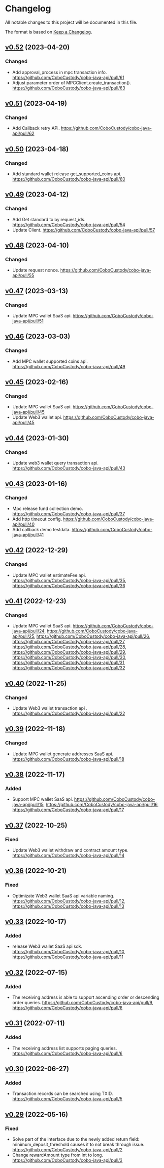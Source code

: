 # Changelog

All notable changes to this project will be documented in this file.

The format is based on [Keep a Changelog](https://keepachangelog.com/en/1.0.0/).

## [v0.52] (2023-04-20)
[v0.52]: https://github.com/CoboCustody/cobo-java-api/compare/v0.51...v0.52

### Changed
- Add approval_process in mpc transaction info. https://github.com/CoboCustody/cobo-java-api/pull/61
- Adjust parameter order of MPCClient.create_transaction(). https://github.com/CoboCustody/cobo-java-api/pull/63

## [v0.51] (2023-04-19)
[v0.51]: https://github.com/CoboCustody/cobo-java-api/compare/v0.50...v0.51

### Changed
- Add Callback retry API. https://github.com/CoboCustody/cobo-java-api/pull/62

## [v0.50] (2023-04-18)
[v0.50]: https://github.com/CoboCustody/cobo-java-api/compare/v0.49...v0.50

### Changed
- Add standard wallet release get_supported_coins api. https://github.com/CoboCustody/cobo-java-api/pull/60

## [v0.49] (2023-04-12)
[v0.49]: https://github.com/CoboCustody/cobo-java-api/compare/v0.48...v0.49

### Changed
- Add Get standard tx by request_ids. https://github.com/CoboCustody/cobo-java-api/pull/54
- Update Client. https://github.com/CoboCustody/cobo-java-api/pull/57

## [v0.48] (2023-04-10)
[v0.48]: https://github.com/CoboCustody/cobo-java-api/compare/v0.47...v0.48

### Changed
- Update request nonce. https://github.com/CoboCustody/cobo-java-api/pull/55

## [v0.47] (2023-03-13)
[v0.47]: https://github.com/CoboCustody/cobo-java-api/compare/v0.46...v0.47

### Changed
- Update MPC wallet SaaS api. https://github.com/CoboCustody/cobo-java-api/pull/51

## [v0.46] (2023-03-03)
[v0.46]: https://github.com/CoboCustody/cobo-java-api/compare/v0.45...v0.46

### Changed
- Add MPC wallet supported coins api. https://github.com/CoboCustody/cobo-java-api/pull/49

## [v0.45] (2023-02-16)
[v0.45]: https://github.com/CoboCustody/cobo-java-api/compare/v0.44...v0.45

### Changed
- Update MPC wallet SaaS api. https://github.com/CoboCustody/cobo-java-api/pull/45
- Update Web3 wallet api. https://github.com/CoboCustody/cobo-java-api/pull/45

## [v0.44] (2023-01-30)
[v0.44]: https://github.com/CoboCustody/cobo-java-api/compare/v0.43...v0.44

### Changed
- Update web3 wallet query transaction api. https://github.com/CoboCustody/cobo-java-api/pull/43

## [v0.43] (2023-01-16)
[v0.43]: https://github.com/CoboCustody/cobo-java-api/compare/v0.42...v0.43

### Changed
- Mpc release fund collection demo. https://github.com/CoboCustody/cobo-java-api/pull/37
- Add http timeout config. https://github.com/CoboCustody/cobo-java-api/pull/40
- Add callback demo testdata. https://github.com/CoboCustody/cobo-java-api/pull/41

## [v0.42] (2022-12-29)
[v0.42]: https://github.com/CoboCustody/cobo-java-api/compare/v0.41...v0.42

### Changed
- Update MPC wallet estimateFee api. https://github.com/CoboCustody/cobo-java-api/pull/35, https://github.com/CoboCustody/cobo-java-api/pull/36

## [v0.41] (2022-12-23)
[v0.41]: https://github.com/CoboCustody/cobo-java-api/compare/v0.40...v0.41

### Changed
- Update MPC wallet SaaS api. https://github.com/CoboCustody/cobo-java-api/pull/24, https://github.com/CoboCustody/cobo-java-api/pull/25, https://github.com/CoboCustody/cobo-java-api/pull/26, https://github.com/CoboCustody/cobo-java-api/pull/27, https://github.com/CoboCustody/cobo-java-api/pull/28, https://github.com/CoboCustody/cobo-java-api/pull/29, https://github.com/CoboCustody/cobo-java-api/pull/30, https://github.com/CoboCustody/cobo-java-api/pull/31, https://github.com/CoboCustody/cobo-java-api/pull/32


## [v0.40] (2022-11-25)
[v0.40]: https://github.com/CoboCustody/cobo-java-api/compare/v0.39...v0.40

### Changed
- Update Web3 wallet transaction api . https://github.com/CoboCustody/cobo-java-api/pull/22


## [v0.39] (2022-11-18)
[v0.39]: https://github.com/CoboCustody/cobo-java-api/compare/v0.38...v0.39

### Changed
- Update MPC wallet generate addresses SaaS api. https://github.com/CoboCustody/cobo-java-api/pull/18


## [v0.38] (2022-11-17)
[v0.38]: https://github.com/CoboCustody/cobo-java-api/compare/v0.37...v0.38

### Added
- Support MPC wallet SaaS api. https://github.com/CoboCustody/cobo-java-api/pull/15, https://github.com/CoboCustody/cobo-java-api/pull/16, https://github.com/CoboCustody/cobo-java-api/pull/17

## [v0.37] (2022-10-25)
[v0.37]: https://github.com/CoboCustody/cobo-java-api/compare/v0.36...v0.37

### Fixed
- Update Web3 wallet withdraw and contract amount type.  https://github.com/CoboCustody/cobo-java-api/pull/14

## [v0.36] (2022-10-21)
[v0.36]: https://github.com/CoboCustody/cobo-java-api/compare/v0.33...v0.36

### Fixed
- Optimizate Web3 wallet SaaS api variable naming.  https://github.com/CoboCustody/cobo-java-api/pull/12, https://github.com/CoboCustody/cobo-java-api/pull/13


## [v0.33] (2022-10-17)
[v0.33]: https://github.com/CoboCustody/cobo-java-api/compare/v0.32...v0.33

### Added
- release Web3 wallet SaaS api sdk.  https://github.com/CoboCustody/cobo-java-api/pull/10, https://github.com/CoboCustody/cobo-java-api/pull/11

## [v0.32] (2022-07-15)
[v0.32]: https://github.com/CoboCustody/cobo-java-api/compare/v0.31...v0.32

### Added
- The receiving address is able to support ascending order or descending order queries.  https://github.com/CoboCustody/cobo-java-api/pull/9, https://github.com/CoboCustody/cobo-java-api/pull/8


## [v0.31] (2022-07-11)
[v0.31]: https://github.com/CoboCustody/cobo-java-api/compare/v0.30...v0.31

### Added 
- The receiving address list supports paging queries.  https://github.com/CoboCustody/cobo-java-api/pull/6


## [v0.30] (2022-06-27)
[v0.30]: https://github.com/CoboCustody/cobo-java-api/compare/v0.29...v0.30

### Added 
- Transaction records can be searched using TXID.  https://github.com/CoboCustody/cobo-java-api/pull/5


## [v0.29] (2022-05-16)
[v0.29]: https://github.com/CoboCustody/cobo-java-api/compare/v0.28...v0.29

### Fixed
- Solve part of the interface due to the newly added return field: minimum_deposit_threshold causes it to not break through issue.  https://github.com/CoboCustody/cobo-java-api/pull/2
- Change rewardAmount type from int to long.  https://github.com/CoboCustody/cobo-java-api/pull/3



